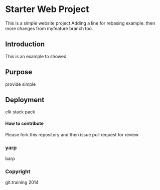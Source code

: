 # Starter Web Project

This is a simple website project
Adding a line for rebasing example.
then more changes from myfeature branch too.


## Introduction

This is an example to showed

## Purpose

provide simple

## Deployment

elk stack pack 

#### How to contribute

Please fork this repository and then issue pull request for review

### yarp
barp

### Copyright
git.training 2014
